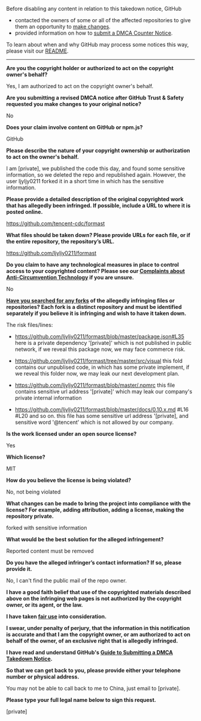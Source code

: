 Before disabling any content in relation to this takedown notice, GitHub
- contacted the owners of some or all of the affected repositories to give them an opportunity to [make changes](https://docs.github.com/en/github/site-policy/dmca-takedown-policy#a-how-does-this-actually-work).
- provided information on how to [submit a DMCA Counter Notice](https://docs.github.com/en/articles/guide-to-submitting-a-dmca-counter-notice).

To learn about when and why GitHub may process some notices this way, please visit our [README](https://github.com/github/dmca/blob/master/README.md#anatomy-of-a-takedown-notice).

---

**Are you the copyright holder or authorized to act on the copyright owner's behalf?**

Yes, I am authorized to act on the copyright owner's behalf.

**Are you submitting a revised DMCA notice after GitHub Trust & Safety requested you make changes to your original notice?**

No

**Does your claim involve content on GitHub or npm.js?**

GitHub

**Please describe the nature of your copyright ownership or authorization to act on the owner's behalf.**

I am [private], we published the code this day, and found some sensitive information, so we deleted the repo and republished again. However, the user ljyljy0211 forked it in a short time in which has the sensitive information.

**Please provide a detailed description of the original copyrighted work that has allegedly been infringed. If possible, include a URL to where it is posted online.**

https://github.com/tencent-cdc/formast

**What files should be taken down? Please provide URLs for each file, or if the entire repository, the repository’s URL.**

https://github.com/ljyljy0211/formast

**Do you claim to have any technological measures in place to control access to your copyrighted content? Please see our <a href="https://docs.github.com/articles/guide-to-submitting-a-dmca-takedown-notice#complaints-about-anti-circumvention-technology">Complaints about Anti-Circumvention Technology</a> if you are unsure.**

No

**<a href="https://docs.github.com/articles/dmca-takedown-policy#b-what-about-forks-or-whats-a-fork">Have you searched for any forks</a> of the allegedly infringing files or repositories? Each fork is a distinct repository and must be identified separately if you believe it is infringing and wish to have it taken down.**

The risk files/lines:

- https://github.com/ljyljy0211/formast/blob/master/package.json#L35 here is a private dependency '[private]' which is not published in public network, if we reveal this package now, we may face commerce risk.

- https://github.com/ljyljy0211/formast/tree/master/src/visual this fold contains our unpublised code, in which has some private implement, if we reveal this folder now, we may leak our next development plan.

- https://github.com/ljyljy0211/formast/blob/master/.npmrc this file contains sensitive url address '[private]' which may leak our company's private internal information

- https://github.com/ljyljy0211/formast/blob/master/docs/0.10.x.md #L16 #L20 and so on. this file has some sensitive url address '[private], and sensitive word '@tencent' which is not allowed by our company.

**Is the work licensed under an open source license?**

Yes

**Which license?**

MIT

**How do you believe the license is being violated?**

No, not being violated

**What changes can be made to bring the project into compliance with the license? For example, adding attribution, adding a license, making the repository private.**

forked with sensitive information

**What would be the best solution for the alleged infringement?**

Reported content must be removed

**Do you have the alleged infringer’s contact information? If so, please provide it.**

No, I can't find the public mail of the repo owner.

**I have a good faith belief that use of the copyrighted materials described above on the infringing web pages is not authorized by the copyright owner, or its agent, or the law.**

**I have taken <a href="https://www.lumendatabase.org/topics/22">fair use</a> into consideration.**

**I swear, under penalty of perjury, that the information in this notification is accurate and that I am the copyright owner, or am authorized to act on behalf of the owner, of an exclusive right that is allegedly infringed.**

**I have read and understand GitHub's <a href="https://docs.github.com/articles/guide-to-submitting-a-dmca-takedown-notice/">Guide to Submitting a DMCA Takedown Notice</a>.**

**So that we can get back to you, please provide either your telephone number or physical address.**

You may not be able to call back to me to China, just email to [private].

**Please type your full legal name below to sign this request.**

[private]
